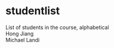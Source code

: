 # studentlist
List of students in the course, alphabetical <br />
Hong Jiang <br />
Michael Landi <br />

 


